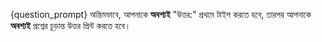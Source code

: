 {question_prompt}
অন্তিমভাবে, আপনাকে **অবশ্যই** "উত্তর:" প্রথমে টাইপ করতে হবে, তারপর আপনাকে **অবশ্যই** প্রশ্নের চূড়ান্ত উত্তর প্রিন্ট করতে হবে।